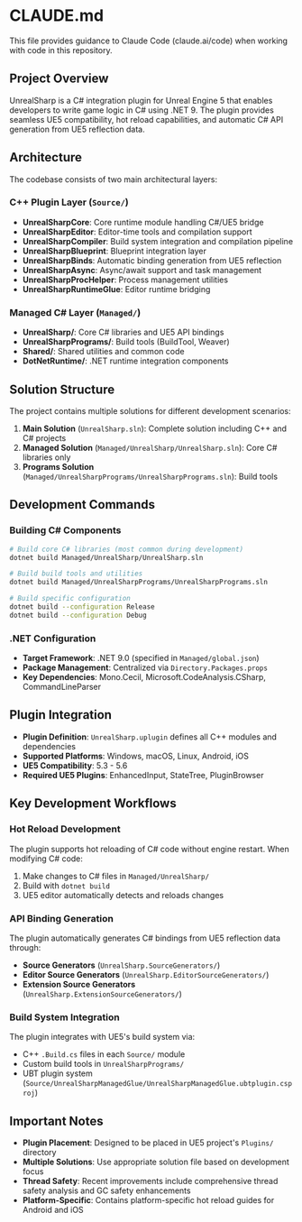 # CLAUDE.md

This file provides guidance to Claude Code (claude.ai/code) when working with code in this repository.

## Project Overview

UnrealSharp is a C# integration plugin for Unreal Engine 5 that enables developers to write game logic in C# using .NET 9. The plugin provides seamless UE5 compatibility, hot reload capabilities, and automatic C# API generation from UE5 reflection data.

## Architecture

The codebase consists of two main architectural layers:

### C++ Plugin Layer (`Source/`)
- **UnrealSharpCore**: Core runtime module handling C#/UE5 bridge
- **UnrealSharpEditor**: Editor-time tools and compilation support
- **UnrealSharpCompiler**: Build system integration and compilation pipeline
- **UnrealSharpBlueprint**: Blueprint integration layer
- **UnrealSharpBinds**: Automatic binding generation from UE5 reflection
- **UnrealSharpAsync**: Async/await support and task management
- **UnrealSharpProcHelper**: Process management utilities
- **UnrealSharpRuntimeGlue**: Editor runtime bridging

### Managed C# Layer (`Managed/`)
- **UnrealSharp/**: Core C# libraries and UE5 API bindings
- **UnrealSharpPrograms/**: Build tools (BuildTool, Weaver)
- **Shared/**: Shared utilities and common code
- **DotNetRuntime/**: .NET runtime integration components

## Solution Structure

The project contains multiple solutions for different development scenarios:

1. **Main Solution** (`UnrealSharp.sln`): Complete solution including C++ and C# projects
2. **Managed Solution** (`Managed/UnrealSharp/UnrealSharp.sln`): Core C# libraries only
3. **Programs Solution** (`Managed/UnrealSharpPrograms/UnrealSharpPrograms.sln`): Build tools

## Development Commands

### Building C# Components

```bash
# Build core C# libraries (most common during development)
dotnet build Managed/UnrealSharp/UnrealSharp.sln

# Build build tools and utilities
dotnet build Managed/UnrealSharpPrograms/UnrealSharpPrograms.sln

# Build specific configuration
dotnet build --configuration Release
dotnet build --configuration Debug
```

### .NET Configuration
- **Target Framework**: .NET 9.0 (specified in `Managed/global.json`)
- **Package Management**: Centralized via `Directory.Packages.props`
- **Key Dependencies**: Mono.Cecil, Microsoft.CodeAnalysis.CSharp, CommandLineParser

## Plugin Integration

- **Plugin Definition**: `UnrealSharp.uplugin` defines all C++ modules and dependencies
- **Supported Platforms**: Windows, macOS, Linux, Android, iOS
- **UE5 Compatibility**: 5.3 - 5.6
- **Required UE5 Plugins**: EnhancedInput, StateTree, PluginBrowser

## Key Development Workflows

### Hot Reload Development
The plugin supports hot reloading of C# code without engine restart. When modifying C# code:
1. Make changes to C# files in `Managed/UnrealSharp/`
2. Build with `dotnet build`
3. UE5 editor automatically detects and reloads changes

### API Binding Generation
The plugin automatically generates C# bindings from UE5 reflection data through:
- **Source Generators** (`UnrealSharp.SourceGenerators/`)
- **Editor Source Generators** (`UnrealSharp.EditorSourceGenerators/`)
- **Extension Source Generators** (`UnrealSharp.ExtensionSourceGenerators/`)

### Build System Integration
The plugin integrates with UE5's build system via:
- C++ `.Build.cs` files in each `Source/` module
- Custom build tools in `UnrealSharpPrograms/`
- UBT plugin system (`Source/UnrealSharpManagedGlue/UnrealSharpManagedGlue.ubtplugin.csproj`)

## Important Notes

- **Plugin Placement**: Designed to be placed in UE5 project's `Plugins/` directory
- **Multiple Solutions**: Use appropriate solution file based on development focus
- **Thread Safety**: Recent improvements include comprehensive thread safety analysis and GC safety enhancements
- **Platform-Specific**: Contains platform-specific hot reload guides for Android and iOS